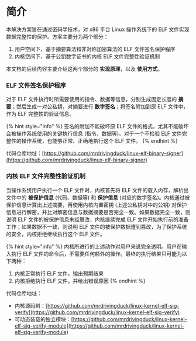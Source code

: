 # 简介

本解决方案旨在通过密码学技术，对 x86 平台 Linux 操作系统下的 ELF 文件实现数据完整性的保护。方案主要分为两个部分：

1. 用户空间下，基于摘要算法和非对称加密算法的 ELF 文件签名保护程序
2. 内核空间下，基于公钥数字证书的内核 ELF 文件完整性验证机制

本文档的后续内容主要介绍这两个部分的 **实现原理**，以及 **使用方式**。

### ELF 文件签名保护程序

对于 ELF 文件执行时所需要使用的指令、数据等信息，分别生成固定长度的 **摘要**；然后生成一对公私钥，对摘要进行 **数字签名**；将签名附加到原 ELF 文件中，作为 ELF 完整性的验证信息。

{% hint style="info" %}
签名的附加不能破坏原 ELF 文件的格式，尤其不能破坏会被操作系统使用的关键执行信息 \(指令、数据等\)。对于一个不检验 ELF 文件完整性的操作系统，也能够正常、正确地执行这个 ELF 文件。
{% endhint %}

代码仓库地址：[https://github.com/mrdrivingduck/linux-elf-binary-signer](https://github.com/mrdrivingduck/linux-elf-binary-signer)

### 内核 ELF 文件完整性验证机制

当操作系统用户执行一个 ELF 文件时，内核首先将 ELF 文件的载入内存，解析出文件中的 **被保护信息** \(代码、数据等\) 和 **保护信息** \(对应的数字签名\)。内核通过被保护信息计算出上述摘要，再使用内核内置密钥 \(上述公私钥对中的公钥\) 对保护信息进行解密，并比对解密信息与数据摘要是否完全一致。如果数据完全一致，则说明 ELF 文件的被保护信息未经篡改，内核继续完成 ELF 文件开始执行前的准备工作；如果数据不一致，则说明 ELF 文件的被保护数据遭到篡改，为了保护系统的安全，内核拒绝继续执行这个 ELF 文件。

{% hint style="info" %}
内核所进行的上述动作对用户来说完全透明。用户在输入执行 ELF 文件的命令后，不需要任何额外的操作。最终的执行结果只可能为以下两种：

1. 内核正常执行 ELF 文件，输出预期结果
2. 内核拒绝执行 ELF 文件，并给出错误原因
{% endhint %}

代码仓库地址：

* 内核源码树：[https://github.com/mrdrivingduck/linux-kernel-elf-sig-verify](https://github.com/mrdrivingduck/linux-kernel-elf-sig-verify)
* 可动态装载的独立模块：[https://github.com/mrdrivingduck/linux-kernel-elf-sig-verify-module](https://github.com/mrdrivingduck/linux-kernel-elf-sig-verify-module)

